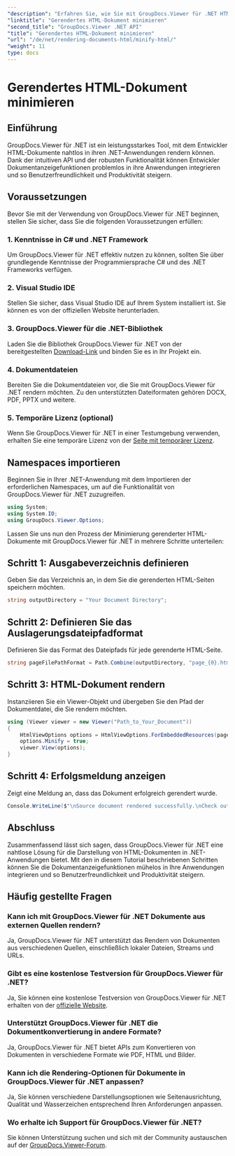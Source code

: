 ```yaml
---
"description": "Erfahren Sie, wie Sie mit GroupDocs.Viewer für .NET HTML-Dokumente in .NET-Anwendungen nahtlos rendern."
"linktitle": "Gerendertes HTML-Dokument minimieren"
"second_title": "GroupDocs.Viewer .NET API"
"title": "Gerendertes HTML-Dokument minimieren"
"url": "/de/net/rendering-documents-html/minify-html/"
"weight": 11
type: docs
---
```

# Gerendertes HTML-Dokument minimieren

## Einführung
GroupDocs.Viewer für .NET ist ein leistungsstarkes Tool, mit dem Entwickler HTML-Dokumente nahtlos in ihren .NET-Anwendungen rendern können. Dank der intuitiven API und der robusten Funktionalität können Entwickler Dokumentanzeigefunktionen problemlos in ihre Anwendungen integrieren und so Benutzerfreundlichkeit und Produktivität steigern.
## Voraussetzungen
Bevor Sie mit der Verwendung von GroupDocs.Viewer für .NET beginnen, stellen Sie sicher, dass Sie die folgenden Voraussetzungen erfüllen:
### 1. Kenntnisse in C# und .NET Framework
Um GroupDocs.Viewer für .NET effektiv nutzen zu können, sollten Sie über grundlegende Kenntnisse der Programmiersprache C# und des .NET Frameworks verfügen.
### 2. Visual Studio IDE
Stellen Sie sicher, dass Visual Studio IDE auf Ihrem System installiert ist. Sie können es von der offiziellen Website herunterladen.
### 3. GroupDocs.Viewer für die .NET-Bibliothek
Laden Sie die Bibliothek GroupDocs.Viewer für .NET von der bereitgestellten [Download-Link](https://releases.groupdocs.com/viewer/net/) und binden Sie es in Ihr Projekt ein.
### 4. Dokumentdateien
Bereiten Sie die Dokumentdateien vor, die Sie mit GroupDocs.Viewer für .NET rendern möchten. Zu den unterstützten Dateiformaten gehören DOCX, PDF, PPTX und weitere.
### 5. Temporäre Lizenz (optional)
Wenn Sie GroupDocs.Viewer für .NET in einer Testumgebung verwenden, erhalten Sie eine temporäre Lizenz von der [Seite mit temporärer Lizenz](https://purchase.groupdocs.com/temporary-license/).

## Namespaces importieren
Beginnen Sie in Ihrer .NET-Anwendung mit dem Importieren der erforderlichen Namespaces, um auf die Funktionalität von GroupDocs.Viewer für .NET zuzugreifen.
```csharp
using System;
using System.IO;
using GroupDocs.Viewer.Options;
```

Lassen Sie uns nun den Prozess der Minimierung gerenderter HTML-Dokumente mit GroupDocs.Viewer für .NET in mehrere Schritte unterteilen:
## Schritt 1: Ausgabeverzeichnis definieren
Geben Sie das Verzeichnis an, in dem Sie die gerenderten HTML-Seiten speichern möchten.
```csharp
string outputDirectory = "Your Document Directory";
```
## Schritt 2: Definieren Sie das Auslagerungsdateipfadformat
Definieren Sie das Format des Dateipfads für jede gerenderte HTML-Seite.
```csharp
string pageFilePathFormat = Path.Combine(outputDirectory, "page_{0}.html");
```
## Schritt 3: HTML-Dokument rendern
Instanziieren Sie ein Viewer-Objekt und übergeben Sie den Pfad der Dokumentdatei, die Sie rendern möchten.
```csharp
using (Viewer viewer = new Viewer("Path_to_Your_Document"))
{
    HtmlViewOptions options = HtmlViewOptions.ForEmbeddedResources(pageFilePathFormat);
    options.Minify = true;
    viewer.View(options);
}
```
## Schritt 4: Erfolgsmeldung anzeigen
Zeigt eine Meldung an, dass das Dokument erfolgreich gerendert wurde.
```csharp
Console.WriteLine($"\nSource document rendered successfully.\nCheck output in {outputDirectory}.");
```

## Abschluss
Zusammenfassend lässt sich sagen, dass GroupDocs.Viewer für .NET eine nahtlose Lösung für die Darstellung von HTML-Dokumenten in .NET-Anwendungen bietet. Mit den in diesem Tutorial beschriebenen Schritten können Sie die Dokumentanzeigefunktionen mühelos in Ihre Anwendungen integrieren und so Benutzerfreundlichkeit und Produktivität steigern.
## Häufig gestellte Fragen
### Kann ich mit GroupDocs.Viewer für .NET Dokumente aus externen Quellen rendern?
Ja, GroupDocs.Viewer für .NET unterstützt das Rendern von Dokumenten aus verschiedenen Quellen, einschließlich lokaler Dateien, Streams und URLs.
### Gibt es eine kostenlose Testversion für GroupDocs.Viewer für .NET?
Ja, Sie können eine kostenlose Testversion von GroupDocs.Viewer für .NET erhalten von der [offizielle Website](https://releases.groupdocs.com/).
### Unterstützt GroupDocs.Viewer für .NET die Dokumentkonvertierung in andere Formate?
Ja, GroupDocs.Viewer für .NET bietet APIs zum Konvertieren von Dokumenten in verschiedene Formate wie PDF, HTML und Bilder.
### Kann ich die Rendering-Optionen für Dokumente in GroupDocs.Viewer für .NET anpassen?
Ja, Sie können verschiedene Darstellungsoptionen wie Seitenausrichtung, Qualität und Wasserzeichen entsprechend Ihren Anforderungen anpassen.
### Wo erhalte ich Support für GroupDocs.Viewer für .NET?
Sie können Unterstützung suchen und sich mit der Community austauschen auf der [GroupDocs.Viewer-Forum](https://forum.groupdocs.com/c/viewer/9).